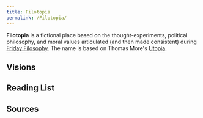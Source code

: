 ```yaml
---
title: Filotopia
permalink: /Filotopia/
---
```


**Filotopia** is a fictional place based on the thought-experiments, political philosophy, and moral values articulated (and then made consistent) during [Friday Filosophy](/Friday_Filosophy "wikilink"). The name is based on Thomas More's [Utopia](https://en.wikipedia.org/wiki/Utopia_%28book%29).

Visions
-------

Reading List
------------

Sources
-------